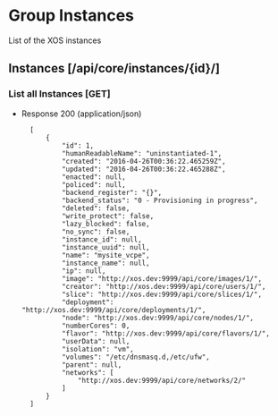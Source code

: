 # Group Instances

List of the XOS instances

## Instances [/api/core/instances/{id}/]

### List all Instances [GET]

+ Response 200 (application/json)

        [
            {
                "id": 1,
                "humanReadableName": "uninstantiated-1",
                "created": "2016-04-26T00:36:22.465259Z",
                "updated": "2016-04-26T00:36:22.465288Z",
                "enacted": null,
                "policed": null,
                "backend_register": "{}",
                "backend_status": "0 - Provisioning in progress",
                "deleted": false,
                "write_protect": false,
                "lazy_blocked": false,
                "no_sync": false,
                "instance_id": null,
                "instance_uuid": null,
                "name": "mysite_vcpe",
                "instance_name": null,
                "ip": null,
                "image": "http://xos.dev:9999/api/core/images/1/",
                "creator": "http://xos.dev:9999/api/core/users/1/",
                "slice": "http://xos.dev:9999/api/core/slices/1/",
                "deployment": "http://xos.dev:9999/api/core/deployments/1/",
                "node": "http://xos.dev:9999/api/core/nodes/1/",
                "numberCores": 0,
                "flavor": "http://xos.dev:9999/api/core/flavors/1/",
                "userData": null,
                "isolation": "vm",
                "volumes": "/etc/dnsmasq.d,/etc/ufw",
                "parent": null,
                "networks": [
                    "http://xos.dev:9999/api/core/networks/2/"
                ]
            }
        ]
        